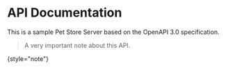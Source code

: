 # API Documentation

This is a sample Pet Store Server based on the OpenAPI 3.0 specification.

> A very important note about this API.
>
{style="note"}

<!-- Use the <api-doc> element to generate the documentation for a few specific endpoints and methods with the same tag 
or <api-endpoint> element to generate the documentation for a specific endpoint and method.
See the subsections here for specific examples. -->